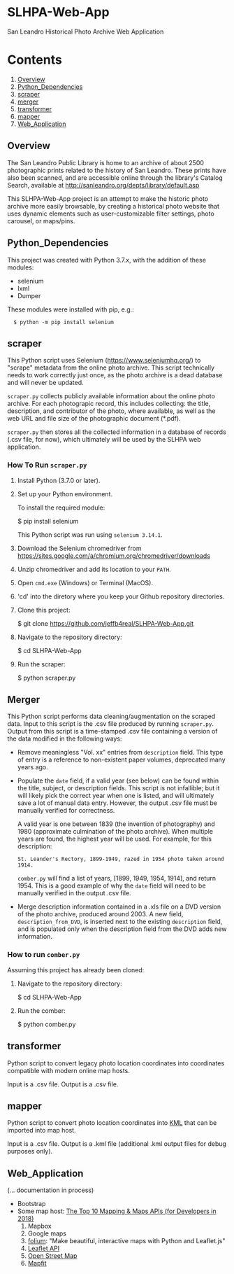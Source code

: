 # SLHPA-Web-App
San Leandro Historical Photo Archive Web Application

# Contents
1. [Overview](#overview)
2. [Python_Dependencies](#Python_Dependencies)
3. [scraper](#scraper)
4. [merger](#merger)
5. [transformer](#transformer)
6. [mapper](#mapper)
7. [Web_Application](#Web_Application)

## Overview

The San Leandro Public Library is home to an archive of about 2500 photographic prints related to the history of San Leandro. These prints have also been scanned, and are accessible online through the library's Catalog Search, available at http://sanleandro.org/depts/library/default.asp

This SLHPA-Web-App project is an attempt to make the historic photo archive more easily browsable, by creating a historical photo website that uses dynamic elements such as user-customizable filter settings, photo carousel, or maps/pins.

## Python_Dependencies

This project was created with Python 3.7.x, with the addition of these modules:

* selenium
* lxml
* Dumper

These modules were installed with pip, e.g.:

      $ python -m pip install selenium

## scraper

This Python script uses Selenium (https://www.seleniumhq.org/) to "scrape" metadata from the online photo archive. This script technically needs to work correctly just once, as the photo archive is a dead database and will never be updated.

`scraper.py` collects publicly available information about the online photo archive. For each photograpic record, this includes collecting: the title, description, and contributor of the photo, where available, as well as the web URL and file size of the photographic document (*.pdf).

`scraper.py` then stores all the collected information in a database of records (.csv file, for now), which ultimately will be used by the SLHPA web application.

### How To Run `scraper.py`

1. Install Python (3.7.0 or later).

2. Set up your Python environment.

   To install the required module:
   
    $ pip install selenium
    
   This Python script was run using `selenium 3.14.1`.
   
3. Download the Selenium chromedriver from https://sites.google.com/a/chromium.org/chromedriver/downloads

4. Unzip chromedriver and add its location to your `PATH`.

5. Open `cmd.exe` (Windows) or Terminal (MacOS).

6. 'cd' into the diretory where you keep your Github repository directories.

7. Clone this project:

    $ git clone https://github.com/jeffb4real/SLHPA-Web-App.git
    
8. Navigate to the repository directory:

    $ cd SLHPA-Web-App

9. Run the scraper:

    $ python scraper.py

## Merger

This Python script performs data cleaning/augmentation on the scraped data. Input to this script is the .csv file produced by running `scraper.py`. Output from this script is a time-stamped .csv file containing a version of the data modified in the following ways:

* Remove meaningless "Vol. xx" entries from `description` field. This type of entry is a reference to non-existent paper volumes, deprecated many years ago.


* Populate the `date` field, if a valid year (see below) can be found within the title, subject, or description fields. This script is not infallible; but it will likely pick the correct year when one is listed, and will ultimately save a lot of manual data entry. However, the output .csv file must be manually verified for correctness.

   A valid year is one between 1839 (the invention of photography) and 1980 (approximate culmination of the photo archive). When multiple years are found, the highest year will be used. For example, for this description:

      St. Leander's Rectory, 1899-1949, razed in 1954 photo taken around 1914.
   
   `comber.py` will find a list of years, [1899, 1949, 1954, 1914], and return 1954. This is a good example of why the `date` field will need to be manually verified in the output .csv file.


* Merge description information contained in a .xls file on a DVD version of the photo archive, produced around 2003. A new field, `description_from_DVD`, is inserted next to the existing `description` field, and is populated only when the description field from the DVD adds new information.

### How to run `comber.py`

Assuming this project has already been cloned:

1. Navigate to the repository directory:

      $ cd SLHPA-Web-App

2. Run the comber:

      $ python comber.py

## transformer

Python script to convert legacy photo location coordinates into coordinates compatible with modern online map hosts.

Input is a .csv file. Output is a .csv file.

## mapper

Python script to convert photo location coordinates into [KML](#https://en.wikipedia.org/wiki/Keyhole_Markup_Language) that can be imported into map host.

Input is a .csv file. Output is a .kml file (additional .kml output files for debug purposes only).

## Web_Application

(... documentation in process)

* Bootstrap
* Some map host:
   [The Top 10 Mapping & Maps APIs (for Developers in 2018)](https://blog.rapidapi.com/top-map-apis/)
  1. Mapbox
  2. Google maps
  3. [folium](https://pypi.org/project/folium/): "Make beautiful, interactive maps with Python and Leaflet.js"
  4. [Leaflet API](https://leafletjs.com/)
  5. [Open Street Map](https://switch2osm.org/)
  6. [Mapfit](https://www.mapfit.com/developers)
